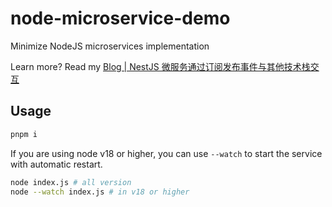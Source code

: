 # node-microservice-demo
Minimize NodeJS microservices implementation

Learn more? Read my [Blog | NestJS 微服务通过订阅发布事件与其他技术栈交互](https://blog.iucky.cn/posts/programming/use-nestjs-microservice-with-other-tech)

## Usage

```bash
pnpm i
```

If you are using node v18 or higher, you can use `--watch` to start the service with automatic restart.

```bash
node index.js # all version
node --watch index.js # in v18 or higher
```